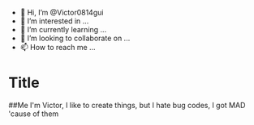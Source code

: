 - 👋 Hi, I’m @Victor0814gui
- 👀 I’m interested in ...
- 🌱 I’m currently learning ...
- 💞️ I’m looking to collaborate on ...
- 📫 How to reach me ...

<h1>Title</h1>
##Me
I'm Victor, I like to create things, but I hate bug codes, I got MAD 'cause of them
